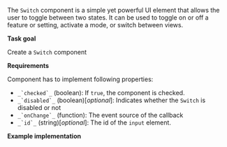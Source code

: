 The `Switch` component is a simple yet powerful UI element that allows the user to toggle between two states. It can be used to toggle on or off a feature or setting, activate a mode, or switch between views.

**Task goal**

Create a `Switch` component

**Requirements**

Component has to implement following properties:

- `` _`checked`_ `` (boolean): If `true`, the component is checked.
- `` _`disabled`_ `` (boolean)\[_optional_\]: Indicates whether the `Switch` is disabled or not
- `` _`onChange`_ `` (function): The event source of the callback
- `` _`id`_ `` (string)\[_optional_\]: The id of the `input` element.

**Example implementation**
